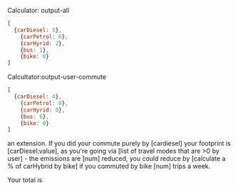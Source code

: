 Calculator: output-all
``` javascript
[
  {carDiesel: 5},
    {carPetrol: 6},
    {carHyrid: 2},
    {bus: 1},
    {bike: 0}
]
```

Calcultator:output-user-commute
``` javascript
[
  {carDiesel: 4},
    {carPetrol: 0},
    {carHyrid: 0},
    {bus: 6},
    {bike: 0}
]
```
an extension.
If you did your commute purely by [cardiesel] your footprint is [carDiesel:value], as you're going via [list of travel modes that are >0 by user] - the emissions are [num] reduced, you could reduce by [calculate a % of carHybrid by bike] if you commuted by bike [num] trips a week.

Your total is

<!-- does jamie have his paperwork and will he send it to richard or will i?  -->
